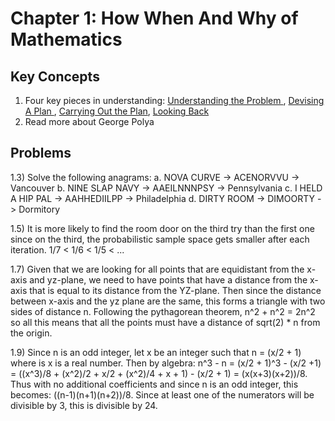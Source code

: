 # Chapter 1: How When And Why of Mathematics
## Key Concepts
1. Four key pieces in understanding: <ins>Understanding the Problem </ins>, <ins> Devising A Plan </ins>, <ins>Carrying Out the Plan</ins>, <ins>Looking Back</ins>
2. Read more about George Polya

## Problems
1.3) Solve the following anagrams:
	a. NOVA CURVE -> ACENORVVU -> Vancouver
	b. NINE SLAP NAVY -> AAEILNNNPSY -> Pennsylvania
	c. I HELD A HIP PAL -> AAHHEDIILPP -> Philadelphia
	d. DIRTY ROOM -> DIMOORTY -> Dormitory
	
1.5) It is more likely to find the room door on the third try than the first one since on the third, the probabilistic sample space gets smaller after each iteration. 1/7 < 1/6 < 1/5 < ...

1.7) 
Given that we are looking for all points that are equidistant from the x-axis and yz-plane, we need to have points that have a distance from the x-axis that is equal to its distance from the YZ-plane. Then since the distance between x-axis and the yz plane are the same, this forms a triangle with two sides of distance n. Following the pythagorean theorem, n^2 + n^2 = 2n^2 so all this means that all the points must have a distance of sqrt(2) * n from the origin.

1.9) Since n is an odd integer, let x be an integer such that n = (x/2 + 1) where is x is a real number. Then by algebra: n^3 - n = (x/2 + 1)^3 - (x/2 +1) = ((x^3)/8 + (x^2)/2 + x/2 + (x^2)/4 + x + 1) - (x/2 + 1) = (x(x+3)(x+2))/8. Thus with no additional coefficients and since n is an odd integer, this becomes: ((n-1)(n+1)(n+2))/8. Since at least one of the numerators will be divisible by 3, this is divisible by 24.
